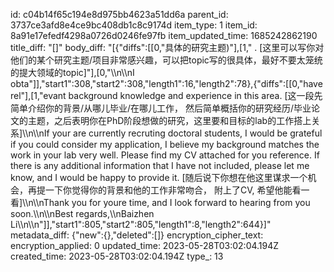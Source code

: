 id: c04b14f65c194e8d975bb4623a51dd6a
parent_id: 3737ce3afd8e4ce9bc408db1c8c9174d
item_type: 1
item_id: 8a91e17efedf4298a0726d0246fe97fb
item_updated_time: 1685242862190
title_diff: "[]"
body_diff: "[{\"diffs\":[[0,\"具体的研究主题)\"],[1,\" . [这里可以写你对他们的某个研究主题/项目非常感兴趣，可以把topic写的很具体，最好不要太笼统的提大领域的topic]\"],[0,\"\\\n\\\nI obta\"]],\"start1\":308,\"start2\":308,\"length1\":16,\"length2\":78},{\"diffs\":[[0,\"have rel\"],[1,\"evant background knowledge and experience in this area. [这一段先简单介绍你的背景/从哪儿毕业/在哪儿工作， 然后简单概括你的研究经历/毕业论文的主题，之后表明你在PhD阶段想做的研究，这里要和目标的lab的工作搭上关系]\\\n\\\nIf your are currently recruting doctoral students, I would be grateful if you could consider my application, I believe my background matches the work in your lab very well. Please find my CV attached for you reference. If there is any additional information that I have not included, please let me know, and I would be happy to provide it. [随后说下你想在他这里谋求一个机会，再提一下你觉得你的背景和他的工作非常吻合， 附上了CV, 希望他能看一看]\\\n\\\nThank you for youre time, and I look forward to hearing from you soon.\\\n\\\nBest regards,\\\nBaizhen Li\\\n\\\n\"]],\"start1\":805,\"start2\":805,\"length1\":8,\"length2\":644}]"
metadata_diff: {"new":{},"deleted":[]}
encryption_cipher_text: 
encryption_applied: 0
updated_time: 2023-05-28T03:02:04.194Z
created_time: 2023-05-28T03:02:04.194Z
type_: 13